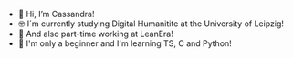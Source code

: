 - 👋 Hi, I’m Cassandra!
- 🤓 I´m currently studying Digital Humanitite at the University of Leipzig! 
- 🤯 And also part-time working at LeanEra! 
- 🐍 I'm only a beginner and I'm learning TS, C and Python!


<!---
CassFrank/CassFrank is a ✨ special ✨ repository because its `README.md` (this file) appears on your GitHub profile.
You can click the Preview link to take a look at your changes.
--->
